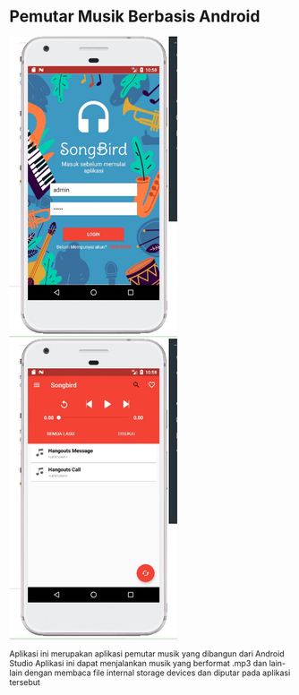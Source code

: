 # Pemutar Musik Berbasis Android

<img src="https://github.com/rasyidmisbahuddin/Pemutar-Musik-Berbasis-Android/blob/main/app.jpeg" alt="drawing" width="300"/> <img src="https://github.com/rasyidmisbahuddin/Pemutar-Musik-Berbasis-Android/blob/main/app2.jpeg" alt="drawing" width="300"/>



Aplikasi ini merupakan aplikasi pemutar musik yang dibangun dari Android Studio
Aplikasi ini dapat menjalankan musik yang berformat .mp3 dan lain-lain dengan membaca file internal storage devices dan diputar pada aplikasi tersebut
